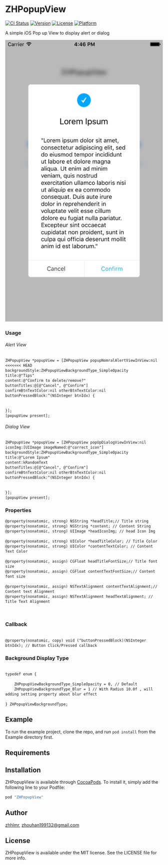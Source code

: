 # ZHPopupView


[![CI Status](http://img.shields.io/travis/zhhlmr/ZHPopupView.svg?style=flat)](https://travis-ci.org/zhhlmr/ZHPopupView)
[![Version](https://img.shields.io/cocoapods/v/ZHPopupView.svg?style=flat)](http://cocoapods.org/pods/ZHPopupView)
[![License](https://img.shields.io/cocoapods/l/ZHPopupView.svg?style=flat)](http://cocoapods.org/pods/ZHPopupView)
[![Platform](https://img.shields.io/cocoapods/p/ZHPopupView.svg?style=flat)](http://cocoapods.org/pods/ZHPopupView)


A simple iOS Pop up View to display alert or dialog


![Alt text](/screen.png)



### Usage


###### Alert View

```
ZHPopupView *popupView = [ZHPopupView popupNomralAlertViewInView:nil
<<<<<<< HEAD
backgroundStyle:ZHPopupViewBackgroundType_SimpleOpacity
title:@"Tips"
content:@"Confirm to delete/remove?"
buttonTitles:@[@"Cancel", @"Confirm"]
confirmBtnTextColor:nil otherBtnTextColor:nil
buttonPressedBlock:^(NSInteger btnIdx) {


}];
[popupView present];
```

###### Dialog View

```
ZHPopupView *popupView = [ZHPopupView popUpDialogViewInView:nil
iconImg:[UIImage imageNamed:@"correct_icon"]
backgroundStyle:ZHPopupViewBackgroundType_SimpleOpacity
title:@"Lorem Ipsum"
content:kRandomText
buttonTitles:@[@"Cancel", @"Confirm"]
confirmBtnTextColor:nil otherBtnTextColor:nil
buttonPressedBlock:^(NSInteger btnIdx) {


}];
[popupView present];

```


### Properties

```
@property(nonatomic, strong) NSString *headTitle;// Title string
@property(nonatomic, strong) NSString *content; // Content String
@property(nonatomic, strong) UIImage *headIconImg; // head Icon Img

@property(nonatomic, strong) UIColor *headTitleColor; // Title Color
@property(nonatomic, strong) UIColor *contentTextColor; // Content Text Color

@property(nonatomic, assign) CGFloat headTitleFontSize;// Title font size
@property(nonatomic, assign) CGFloat contentTextFontSize;// Content font size

@property(nonatomic, assign) NSTextAlignment contentTextAlignment;// Content text Alignment
@property(nonatomic, assign) NSTextAlignment headTextAlignment; // Title Text Alignment



```

### Callback

```

@property(nonatomic, copy) void (^buttonPressedBlock)(NSInteger btnIdx); // Button Click/Pressed callback
```

### Background Display Type


```

typedef enum {

    ZHPopupViewBackgroundType_SimpleOpacity = 0, // Default
    ZHPopupViewBackgroundType_Blur = 1 // With Radius 10.0f , will adding setting property about blur effect

} ZHPopupViewBackgroundType;

```

## Example

To run the example project, clone the repo, and run `pod install` from the Example directory first.

## Requirements

## Installation

ZHPopupView is available through [CocoaPods](http://cocoapods.org). To install
it, simply add the following line to your Podfile:

```ruby
pod "ZHPopupView"
```

## Author

[zhhlmr](https://github.com/zhhlmr), zhouhan199132@gmail.com

## License

ZHPopupView is available under the MIT license. See the LICENSE file for more info.

